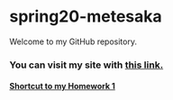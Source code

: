 # spring20-metesaka


Welcome to my GitHub repository. 

### You can visit my site with [this link.](https://bu-ie-360.github.io/spring20-metesaka/)


#### [Shortcut to my Homework 1](https://bu-ie-360.github.io/spring20-metesaka/files/HW1/HW1.html)